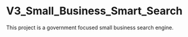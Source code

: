 # V3_Small_Business_Smart_Search
This project is a government focused small business search engine.
